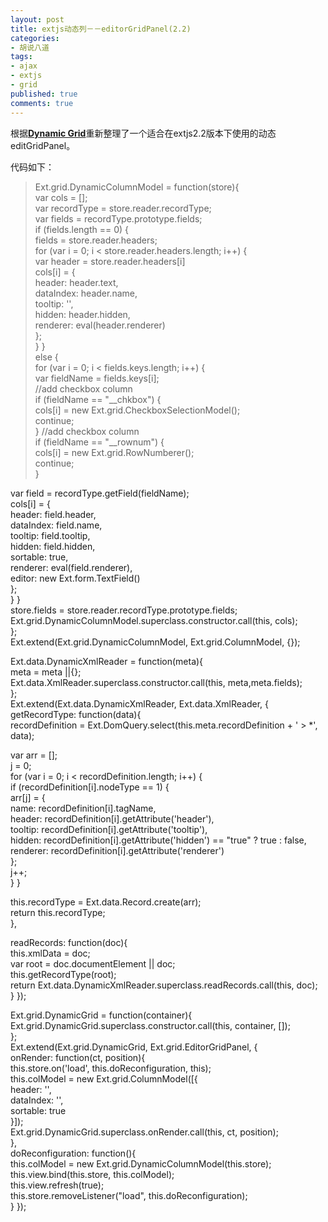 ```yaml
---
layout: post
title: extjs动态列－－editorGridPanel(2.2)
categories:
- 胡说八道
tags:
- ajax
- extjs
- grid
published: true
comments: true
---
```

<p>根据<a href="http://extjs.com/forum/showthread.php?t=4548&amp;highlight=dynamic+grid" target="_blank"><strong>Dynamic Grid</strong></a>重新整理了一个适合在extjs2.2版本下使用的动态editGridPanel。</p>

<p>代码如下：
<blockquote>Ext.grid.DynamicColumnModel = function(store){<br />
var cols = [];<br />
var recordType = store.reader.recordType;<br />
var fields = recordType.prototype.fields;<br />
if (fields.length == 0) {<br />
fields = store.reader.headers;<br />
for (var i = 0; i &lt; store.reader.headers.length; i++) {<br />
var header = store.reader.headers[i]<br />
cols[i] = {<br />
header: header.text,<br />
dataIndex: header.name,<br />
tooltip: '',<br />
hidden: header.hidden,<br />
renderer: eval(header.renderer)<br />
};<br />
}
}<br />
else {<br />
for (var i = 0; i &lt; fields.keys.length; i++) {<br />
var fieldName = fields.keys[i];<br />
//add checkbox column<br />
if (fieldName == "__chkbox") {<br />
cols[i] = new Ext.grid.CheckboxSelectionModel();<br />
continue;<br />
}
//add checkbox column<br />
if (fieldName == "__rownum") {<br />
cols[i] = new Ext.grid.RowNumberer();<br />
continue;<br />
}</blockquote></p>

<p>var field = recordType.getField(fieldName);<br />
cols[i] = {<br />
header: field.header,<br />
dataIndex: field.name,<br />
tooltip: field.tooltip,<br />
hidden: field.hidden,<br />
sortable: true,<br />
renderer: eval(field.renderer),<br />
editor: new Ext.form.TextField()<br />
};<br />
}
}<br />
store.fields = store.reader.recordType.prototype.fields;<br />
Ext.grid.DynamicColumnModel.superclass.constructor.call(this, cols);<br />
};<br />
Ext.extend(Ext.grid.DynamicColumnModel, Ext.grid.ColumnModel, {});</p>

<p>Ext.data.DynamicXmlReader = function(meta){<br />
meta = meta ||{};<br />
Ext.data.XmlReader.superclass.constructor.call(this, meta,meta.fields);<br />
};<br />
Ext.extend(Ext.data.DynamicXmlReader, Ext.data.XmlReader, {<br />
getRecordType: function(data){<br />
recordDefinition = Ext.DomQuery.select(this.meta.recordDefinition + ' &gt; *', data);</p>

<p>var arr = [];<br />
j = 0;<br />
for (var i = 0; i &lt; recordDefinition.length; i++) {<br />
if (recordDefinition[i].nodeType == 1) {<br />
arr[j] = {<br />
name: recordDefinition[i].tagName,<br />
header: recordDefinition[i].getAttribute('header'),<br />
tooltip: recordDefinition[i].getAttribute('tooltip'),<br />
hidden: recordDefinition[i].getAttribute('hidden') == "true" ? true : false,<br />
renderer: recordDefinition[i].getAttribute('renderer')<br />
};<br />
j++;<br />
}
}</p>

<p>this.recordType = Ext.data.Record.create(arr);<br />
return this.recordType;<br />
},</p>

<p>readRecords: function(doc){<br />
this.xmlData = doc;<br />
var root = doc.documentElement || doc;<br />
this.getRecordType(root);<br />
return Ext.data.DynamicXmlReader.superclass.readRecords.call(this, doc);<br />
}
});</p>

<p>Ext.grid.DynamicGrid = function(container){<br />
Ext.grid.DynamicGrid.superclass.constructor.call(this, container, []);<br />
};<br />
Ext.extend(Ext.grid.DynamicGrid, Ext.grid.EditorGridPanel, {<br />
onRender: function(ct, position){<br />
this.store.on('load', this.doReconfiguration, this);<br />
this.colModel = new Ext.grid.ColumnModel([{<br />
header: '',<br />
dataIndex: '',<br />
sortable: true<br />
}]);<br />
Ext.grid.DynamicGrid.superclass.onRender.call(this, ct, position);<br />
},<br />
doReconfiguration: function(){<br />
this.colModel = new Ext.grid.DynamicColumnModel(this.store);<br />
this.view.bind(this.store, this.colModel);<br />
this.view.refresh(true);<br />
this.store.removeListener("load", this.doReconfiguration);<br />
}
});</p>
